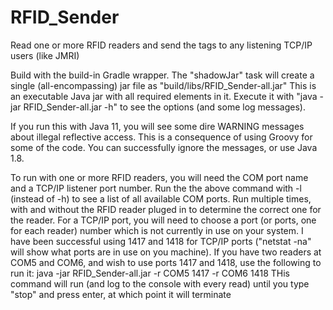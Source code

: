# RFID_Sender
Read one or more RFID readers and send the tags to any listening TCP/IP users (like JMRI)

Build with the build-in Gradle wrapper. The "shadowJar" task will create a single (all-encompassing) jar file as "build/libs/RFID_Sender-all.jar" This is an executable Java jar
with all required elements in it. Execute it with "java -jar RFID_Sender-all.jar -h" to see the options (and some log messages).

If you run this with Java 11, you will see some dire WARNING messages about illegal reflective access. This is a consequence of using Groovy for some of the code. You can
successfully ignore the messages, or use Java 1.8.

To run with one or more RFID readers, you will need the COM port name and a TCP/IP listener port number. Run the the above command with -l (instead of -h) to see a list
of all available COM ports. Run multiple times, with and without the RFID reader pluged in to determine the correct one for the reader. For a TCP/IP port, you will need to 
choose a port (or ports, one for each reader) number which is not currently in use on your system. I have been successful using 1417 and 1418 for TCP/IP ports ("netstat -na"
will show what ports are in use on you machine). If you have two readers at COM5 and COM6, and wish to use ports 1417 and 1418, use the following to run it:
    java -jar RFID_Sender-all.jar -r COM5 1417 -r COM6 1418
THis command will run (and log to the console with every read) until you type "stop" and press enter, at which point it will terminate

